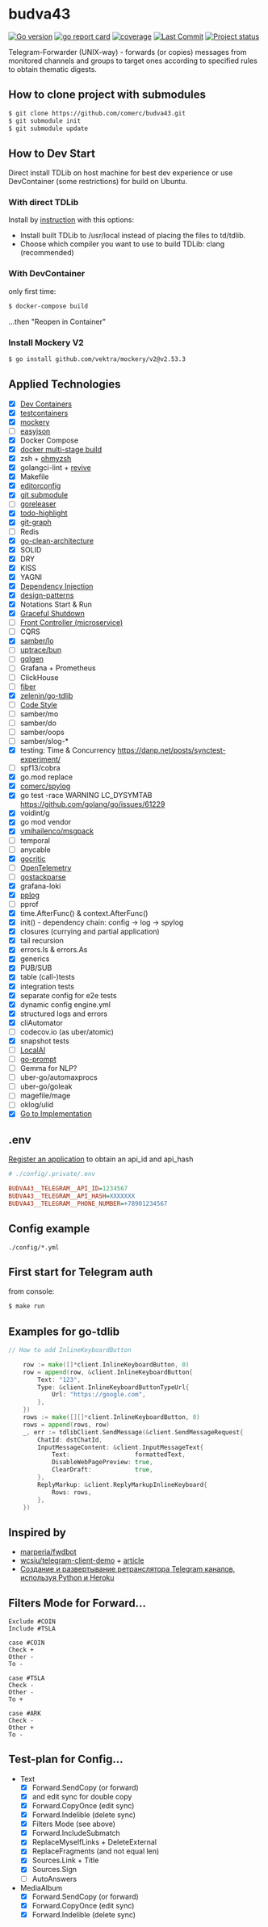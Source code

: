 # budva43

[![Go version](https://img.shields.io/github/go-mod/go-version/comerc/budva43)](https://go.dev/doc/install)
[![go report card](https://goreportcard.com/badge/github.com/comerc/budva43)](https://goreportcard.com/report/github.com/comerc/budva43)
[![coverage](https://img.shields.io/badge/coverage-62.1%25-yellow)](https://htmlpreview.github.io/?https://github.com/comerc/budva43/blob/main/.coverage/.html)
[![Last Commit](https://img.shields.io/github/last-commit/comerc/budva43)](https://github.com/comerc/budva43/commits/main/)
[![Project status](https://img.shields.io/github/release/comerc/budva43.svg)](https://github.com/comerc/budva43/releases/latest)

Telegram-Forwarder (UNIX-way) - forwards (or copies) messages from monitored channels and groups to target ones according to specified rules to obtain thematic digests.

## How to clone project with submodules

```bash
$ git clone https://github.com/comerc/budva43.git
$ git submodule init
$ git submodule update
```

## How to Dev Start

Direct install TDLib on host machine for best dev experience or use DevContainer (some restrictions) for build on Ubuntu.

### With direct TDLib

Install by [instruction](https://github.com/zelenin/go-tdlib/blob/master/README.md) with this options:

- Install built TDLib to /usr/local instead of placing the files to td/tdlib.
- Choose which compiler you want to use to build TDLib: clang (recommended)

### With DevContainer

only first time:
```bash
$ docker-compose build
```
...then "Reopen in Container"

### Install Mockery V2

```bash
$ go install github.com/vektra/mockery/v2@v2.53.3
```

## Applied Technologies

- [x] [Dev Containers](https://code.visualstudio.com/docs/devcontainers/containers)
- [x] [testcontainers](https://testcontainers.com/guides/getting-started-with-testcontainers-for-go/)
- [x] [mockery](https://github.com/vektra/mockery)
- [ ] [easyjson](https://github.com/mailru/easyjson)
- [x] Docker Compose
- [x] [docker multi-stage build](https://docs.docker.com/build/building/multi-stage/)
- [x] zsh + [ohmyzsh](https://ohmyz.sh/)
- [x] golangci-lint + [revive](https://revive.run/)
- [x] Makefile
- [x] [editorconfig](https://editorconfig.org/)
- [x] [git submodule](https://git-scm.com/book/en/v2/Git-Tools-Submodules)
- [ ] [goreleaser](https://goreleaser.com/)
- [x] [todo-highlight](https://marketplace.visualstudio.com/items?itemName=wayou.vscode-todo-highlight)
- [x] [git-graph](https://marketplace.visualstudio.com/items?itemName=mhutchie.git-graph)
- [ ] Redis
- [x] [go-clean-architecture](https://github.com/comerc/go-clean-architecture)
- [x] SOLID
- [x] DRY
- [x] KISS
- [x] YAGNI
- [x] [Dependency Injection](https://habr.com/ru/companies/vivid_money/articles/531822/)
- [x] [design-patterns](https://refactoring.guru/ru/design-patterns/go)
- [x] Notations Start & Run
- [x] [Graceful Shutdown](https://habr.com/ru/articles/771626/)
- [ ] [Front Controller (microservice)](https://en.wikipedia.org/wiki/Front_controller)
- [ ] CQRS
- [x] [samber/lo](https://github.com/samber/lo)
- [ ] [uptrace/bun](https://github.com/uptrace/bun)
- [ ] [gqlgen](https://gqlgen.com/)
- [ ] Grafana + Prometheus
- [ ] ClickHouse
- [ ] [fiber](https://gofiber.io/)
- [x] [zelenin/go-tdlib](https://github.com/zelenin/go-tdlib)
- [ ] [Code Style](https://github.com/quickwit-oss/quickwit/blob/206ebf791af78f11c562835a449df449b3a17e81/CODE_STYLE.md
)
- [ ] samber/mo
- [ ] samber/do
- [ ] samber/oops
- [ ] samber/slog-*
- [x] testing: Time & Concurrency https://danp.net/posts/synctest-experiment/
- [ ] spf13/cobra
- [x] go.mod replace
- [x] [comerc/spylog](https://github.com/comerc/spylog)
- [x] go test -race WARNING LC_DYSYMTAB https://github.com/golang/go/issues/61229
- [x] voidint/g
- [x] go mod vendor
- [x] [vmihailenco/msgpack](https://github.com/vmihailenco/msgpack)
- [ ] temporal
- [ ] anycable
- [x] [gocritic](https://habr.com/ru/articles/414739/)
- [ ] [OpenTelemetry](https://pkg.go.dev/go.opentelemetry.io/otel#section-readme)
- [ ] [gostackparse](https://github.com/DataDog/gostackparse)
- [x] grafana-loki
- [x] [pplog](https://github.com/michurin/human-readable-json-logging)
- [ ] pprof
- [x] time.AfterFunc() & context.AfterFunc()
- [x] init() - dependency chain: config -> log -> spylog
- [x] closures (currying and partial application)
- [x] tail recursion
- [x] errors.Is & errors.As
- [x] generics
- [x] PUB/SUB
- [x] table (call-)tests
- [x] integration tests
- [x] separate config for e2e tests
- [x] dynamic config engine.yml
- [x] structured logs and errors
- [x] cliAutomator
- [ ] codecov.io (as uber/atomic)
- [x] snapshot tests
- [ ] [LocalAI](https://github.com/mudler/LocalAI)
- [ ] [go-prompt](https://github.com/c-bata/go-prompt)
- [ ] Gemma for NLP?
- [ ] uber-go/automaxprocs
- [ ] uber-go/goleak
- [ ] magefile/mage
- [ ] oklog/ulid
- [x] [Go to Implementation](https://github.com/comerc/golang-go-to-impl)

## .env

[Register an application](https://my.telegram.org/apps) to obtain an api_id and api_hash

```ini
# ./config/.private/.env

BUDVA43__TELEGRAM__API_ID=1234567
BUDVA43__TELEGRAM__API_HASH=XXXXXXX
BUDVA43__TELEGRAM__PHONE_NUMBER=+78901234567
```

## Config example

`./config/*.yml`

## First start for Telegram auth

from console:

```bash
$ make run
```

<!--

## Old variants for Telegram auth (draft)

via web:

http://localhost:7007


or via docker:

```
$ make
$ make up
$ docker attach telegram-forwarder
```

but then we have problem with permissions (may be need docker rootless mode?):

```
$ sudo chmod -R 777 ./tdata
```

## Get chat list with limit (optional)

http://localhost:7007?limit=10

-->

## Examples for go-tdlib

```go
// How to add InlineKeyboardButton

	row := make([]*client.InlineKeyboardButton, 0)
	row = append(row, &client.InlineKeyboardButton{
		Text: "123",
		Type: &client.InlineKeyboardButtonTypeUrl{
			Url: "https://google.com",
		},
	})
	rows := make([][]*client.InlineKeyboardButton, 0)
	rows = append(rows, row)
	_, err := tdlibClient.SendMessage(&client.SendMessageRequest{
		ChatId: dstChatId,
		InputMessageContent: &client.InputMessageText{
			Text:                  formattedText,
			DisableWebPagePreview: true,
			ClearDraft:            true,
		},
		ReplyMarkup: &client.ReplyMarkupInlineKeyboard{
			Rows: rows,
		},
	})

```

## Inspired by

- [marperia/fwdbot](https://github.com/marperia/fwdbot)
- [wcsiu/telegram-client-demo](https://github.com/wcsiu/telegram-client-demo) + [article](https://wcsiu.github.io/2020/12/26/create-a-telegram-client-in-go-with-docker.html)
- [Создание и развертывание ретранслятора Telegram каналов, используя Python и Heroku](https://vc.ru/dev/158757-sozdanie-i-razvertyvanie-retranslyatora-telegram-kanalov-ispolzuya-python-i-heroku)

## Filters Mode for Forward...

```
Exclude #COIN
Include #TSLA

case #COIN
Check +
Other -
To -

case #TSLA
Check -
Other -
To +

case #ARK
Check -
Other +
To -
```

## Test-plan for Config...

- Text
  - [x] Forward.SendCopy (or forward)
  - [x] and edit sync for double copy
  - [x] Forward.CopyOnce (edit sync)
  - [x] Forward.Indelible (delete sync)
  - [x] Filters Mode (see above)
  - [x] Forward.IncludeSubmatch
  - [x] ReplaceMyselfLinks + DeleteExternal
  - [x] ReplaceFragments (and not equal len)
  - [x] Sources.Link + Title
  - [x] Sources.Sign
  - [ ] AutoAnswers
- MediaAlbum
  - [x] Forward.SendCopy (or forward)
  - [x] Forward.CopyOnce (edit sync)
  - [x] Forward.Indelible (delete sync)
